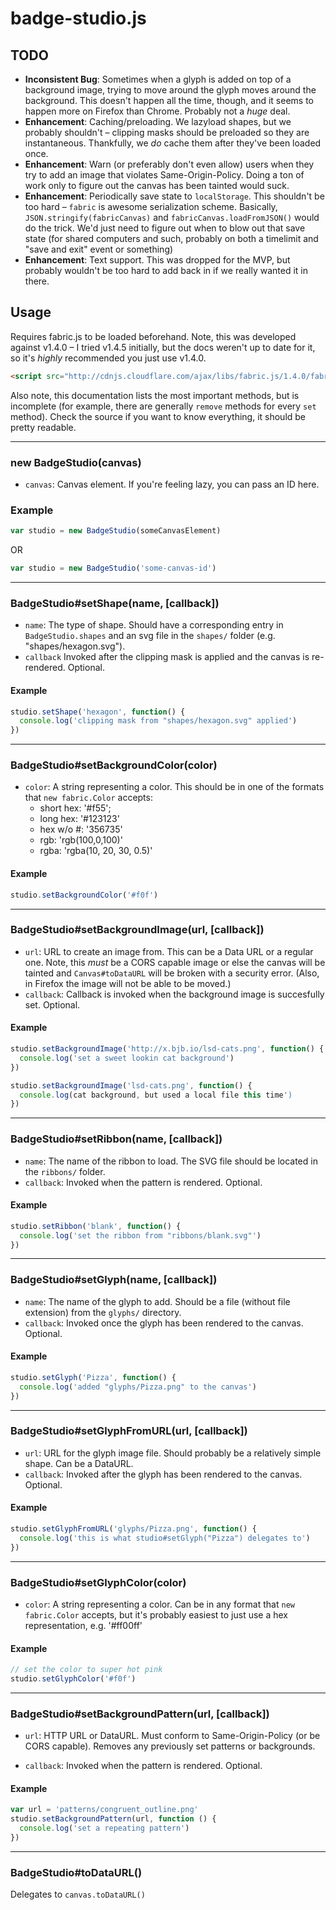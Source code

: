 # badge-studio.js

## TODO
* **Inconsistent Bug**: Sometimes when a glyph is added on top of a background image, trying to move around the glyph moves around the background. This doesn't happen all the time, though, and it seems to happen more on Firefox than Chrome. Probably not a *huge* deal.
* **Enhancement**: Caching/preloading. We lazyload shapes, but we probably shouldn't – clipping masks should be preloaded so they are instantaneous. Thankfully, we *do* cache them after they've been loaded once.
* **Enhancement**: Warn (or preferably don't even allow) users when they try to add an image that violates Same-Origin-Policy. Doing a ton of work only to figure out the canvas has been tainted would suck.
* **Enhancement**: Periodically save state to `localStorage`. This shouldn't be too hard – `fabric` is awesome serialization scheme. Basically, `JSON.stringify(fabricCanvas)` and `fabricCanvas.loadFromJSON()` would do the trick. We'd just need to figure out when to blow out that save state (for shared computers and such, probably on both a timelimit and "save and exit" event or something)
* **Enhancement**: Text support. This was dropped for the MVP, but probably wouldn't be too hard to add back in if we really wanted it in there.

## Usage

Requires fabric.js to be loaded beforehand. Note, this was developed against v1.4.0 – I tried v1.4.5 initially, but the docs weren't up to date for it, so it's *highly* recommended you just use v1.4.0.

```html
<script src="http://cdnjs.cloudflare.com/ajax/libs/fabric.js/1.4.0/fabric.min.js"></script>
```

Also note, this documentation lists the most important methods, but is incomplete (for example, there are generally `remove` methods for every `set` method). Check the source if you want to know everything, it should be pretty readable.

------------------------------------------------------------------------

### new BadgeStudio(canvas)
* `canvas`: Canvas element. If you're feeling lazy, you can pass an ID here.

### Example
```js
var studio = new BadgeStudio(someCanvasElement)
```

OR

```js
var studio = new BadgeStudio('some-canvas-id')
```

------------------------------------------------------------------------

### BadgeStudio#setShape(name, [callback])
* `name`: The type of shape. Should have a corresponding entry in `BadgeStudio.shapes` and an svg file in the `shapes/` folder (e.g. "shapes/hexagon.svg").
 * `callback` Invoked after the clipping mask is applied and the canvas is re-rendered. Optional.

#### Example
```js
studio.setShape('hexagon', function() {
  console.log('clipping mask from "shapes/hexagon.svg" applied')
})
```

------------------------------------------------------------------------

### BadgeStudio#setBackgroundColor(color)
* `color`: A string representing a color. This should be in one of the formats that `new fabric.Color` accepts:
  - short hex: '#f55';
  - long hex: '#123123'
  - hex w/o #: '356735'
  - rgb: 'rgb(100,0,100)'
  - rgba: 'rgba(10, 20, 30, 0.5)'

#### Example
```js
studio.setBackgroundColor('#f0f')
```
------------------------------------------------------------------------

### BadgeStudio#setBackgroundImage(url, [callback])
* `url`: URL to create an image from. This can be a Data URL or a regular one. Note, this *must* be a CORS capable image or else the canvas will be tainted and `Canvas#toDataURL` will be broken with a security error. (Also, in Firefox the image will not be able to be moved.)
* `callback`: Callback is invoked when the background image is succesfully set. Optional.

#### Example
```js
studio.setBackgroundImage('http://x.bjb.io/lsd-cats.png', function() {
  console.log('set a sweet lookin cat background')
})
```

```js
studio.setBackgroundImage('lsd-cats.png', function() {
  console.log(cat background, but used a local file this time')
})
```
------------------------------------------------------------------------

### BadgeStudio#setRibbon(name, [callback])
* `name`: The name of the ribbon to load. The SVG file should be located in the `ribbons/` folder.
* `callback`: Invoked when the pattern is rendered. Optional.

#### Example
```js
studio.setRibbon('blank', function() {
  console.log('set the ribbon from "ribbons/blank.svg"')
})
```

------------------------------------------------------------------------

### BadgeStudio#setGlyph(name, [callback])
* `name`: The name of the glyph to add. Should be a file (without file extension) from the `glyphs/` directory.
* `callback`: Invoked once the glyph has been rendered to the canvas. Optional.

#### Example
```js
studio.setGlyph('Pizza', function() {
  console.log('added "glyphs/Pizza.png" to the canvas')
})
```

------------------------------------------------------------------------

### BadgeStudio#setGlyphFromURL(url, [callback])
* `url`: URL for the glyph image file. Should probably be a relatively simple shape. Can be a DataURL.
* `callback`: Invoked after the glyph has been rendered to the canvas. Optional.

#### Example
```js
studio.setGlyphFromURL('glyphs/Pizza.png', function() {
  console.log('this is what studio#setGlyph("Pizza") delegates to')
})
```

------------------------------------------------------------------------

### BadgeStudio#setGlyphColor(color)
* `color`: A string representing a color. Can be in any format that `new fabric.Color` accepts, but it's probably easiest to just use a hex representation, e.g. '#ff00ff'

#### Example
```js
// set the color to super hot pink
studio.setGlyphColor('#f0f')
```

------------------------------------------------------------------------

### BadgeStudio#setBackgroundPattern(url, [callback])
* `url`:  HTTP URL or DataURL. Must conform to Same-Origin-Policy (or be CORS capable). Removes any previously set patterns or backgrounds.

* `callback`: Invoked when the pattern is rendered. Optional.

#### Example
```js
var url = 'patterns/congruent_outline.png'
studio.setBackgroundPattern(url, function () {
  console.log('set a repeating pattern')
})
```

------------------------------------------------------------------------

### BadgeStudio#toDataURL()
Delegates to `canvas.toDataURL()`